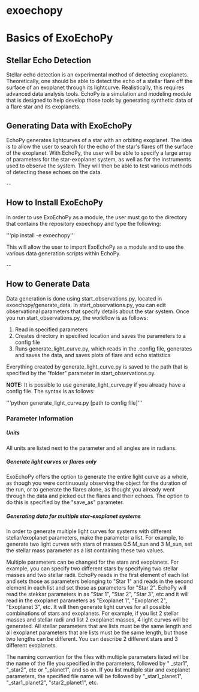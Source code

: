 # exoechopy

# Basics of ExoEchoPy

## Stellar Echo Detection
Stellar echo detection is an experimental method of detecting exoplanets. Theoretically, one should be able to detect the echo of a stellar flare off the surface of an exoplanet through its lightcurve. Realistically, this requires advanced data analysis tools. EchoPy is a simulation and modeling module that is designed to help develop those tools by generating synthetic data of a flare star and its exoplanets.

## Generating Data with ExoEchoPy

EchoPy generates lightcurves of a star with an orbiting exoplanet. The idea is to allow the user to search for the echo of the star's flares off the surface of the exoplanet. With EchoPy, the user will be able to specify a large array of parameters for the star-exoplanet system, as well as for the instruments used to observe the system. They will then be able to test various methods of detecting these echoes on the data.

--

## How to Install ExoEchoPy

In order to use ExoEchoPy as a module, the user must go to the directory that contains the repository exoechopy and type the following:

'''pip install -e exoechopy'''

This will allow the user to import ExoEchoPy as a module and to use the various data generation scripts within EchoPy.

--

## How to Generate Data

Data generation is done using start_observations.py, located in exoechopy/generate_data. In start_observations.py, you can edit observational parameters that specify details about the star system. Once you run start_observations.py, the workflow is as follows:

1. Read in specified parameters
2. Creates directory in specified location and saves the parameters to a config file
3. Runs generate_light_curve.py, which reads in the .config file, generates and saves the data, and saves plots of flare and echo statistics

Everything created by generate_light_curve.py is saved to the path that is specified by the "folder" parameter in start_observations.py.

**NOTE:** It is possible to use generate_light_curve.py if you already have a config file. The syntax is as follows:

'''python generate_light_curve.py [path to config file]'''

### Parameter Information

##### Units

All units are listed next to the parameter and all angles are in radians.

##### Generate light curves or flares only

ExoEchoPy offers the option to generate the entire light curve as a whole, as though you were continuously observing the object for the duration of the run, or to generate the flares alone, as thought you already went through the data and picked out the flares and their echoes. The option to do this is specified by the "save_as" parameter.

##### Generating data for multiple star-exoplanet systems

In order to generate multiple light curves for systems with different stellar/exoplanet parameters, make the parameter a list. For example, to generate two light curves with stars of masses 0.5 M_sun and 3 M_sun, set the stellar mass parameter as a list containing these two values.

Multiple parameters can be changed for the stars and exoplanets. For example, you can specify two different stars by specifying two stellar masses and two stellar radii. EchoPy reads in the first element of each list and sets those as parameters belonging to "Star 1" and reads in the second element in each list and set those as parameters for "Star 2". EchoPy will read the stekkar parameters in as "Star 1", "Star 2", "Star 3", etc and it will read in the exoplanet parameters as "Exoplanet 1", "Exoplanet 2", "Exoplanet 3", etc. It will then generate light curves for all possible combinations of stars and exoplanets. For example, if you list 2 stellar masses and stellar radii and list 2 exoplanet masses, 4 light curves will be generated. All stellar parameters that are lists must be the same length and all exoplanet parameters that are lists must be the same length, but those two lengths can be different. You can describe 2 different stars and 3 different exoplanets.

The naming convention for the files with multiple parameters listed will be the name of the file you specified in the parameters, followed by " _star1", "_star2", etc or "_planet1", and so on. If you list multiple star and exoplanet parameters, the specified file name will be followed by "_star1_planet1", "_star1_planet2", "star2_planet1", etc.
